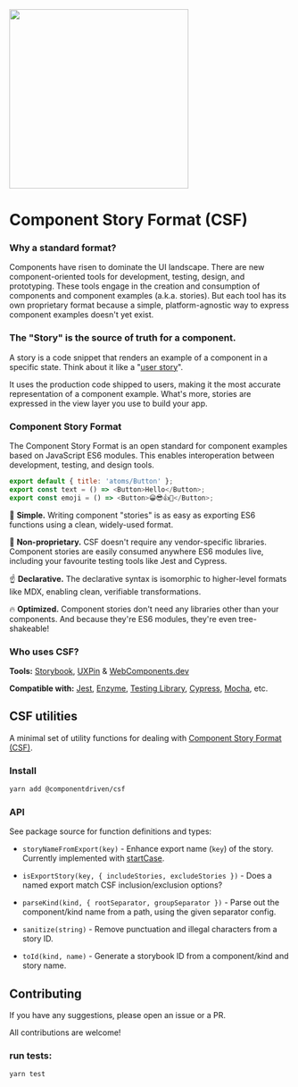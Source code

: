 <img src="https://user-images.githubusercontent.com/42671/89649515-eceafc00-d88e-11ea-9728-5ef80cdf8462.png" width="321px" />

# Component Story Format (CSF)

### Why a standard format?
Components have risen to dominate the UI landscape. There are new component-oriented tools for development, testing, design, and prototyping. These tools engage in the creation and consumption of components and component examples (a.k.a. stories). But each tool has its own proprietary format because a simple, platform-agnostic way to express component examples doesn't yet exist.

### The "Story" is the source of truth for a component.
A story is a code snippet that renders an example of a component in a specific state. Think about it like a "[user story](https://en.wikipedia.org/wiki/User_story)".

It uses the production code shipped to users, making it the most accurate representation of a component example. What's more, stories are expressed in the view layer you use to build your app.


### Component Story Format
The Component Story Format is an open standard for component examples based on JavaScript ES6 modules. This enables interoperation between development, testing, and design tools.

```js
export default { title: 'atoms/Button' };
export const text = () => <Button>Hello</Button>;
export const emoji = () => <Button>😀😎👍💯</Button>;
```

💎 **Simple.** Writing component "stories" is as easy as exporting ES6 functions using a clean, widely-used format.

🚚 **Non-proprietary.** CSF doesn't require any vendor-specific libraries. Component stories are easily consumed anywhere ES6 modules live, including your favourite testing tools like Jest and Cypress.

☝️ **Declarative.** The declarative syntax is isomorphic to higher-level formats like MDX, enabling clean, verifiable transformations.

🔥 **Optimized.** Component stories don't need any libraries other than your components. And because they're ES6 modules, they're even tree-shakeable!

### Who uses CSF?

**Tools:** [Storybook](https://storybook.js.org), [UXPin](https://www.uxpin.com) & [WebComponents.dev](https://webcomponents.dev)

**Compatible with:** [Jest](https://jestjs.io/), [Enzyme](https://enzymejs.github.io/enzyme), [Testing Library](https://testing-library.com), [Cypress](https://www.cypress.io/), [Mocha](https://mochajs.org), etc.


## CSF utilities

A minimal set of utility functions for dealing with [Component Story Format (CSF)](https://storybook.js.org/docs/formats/component-story-format/).


### Install

```sh
yarn add @componentdriven/csf
```

### API

See package source for function definitions and types:

- `storyNameFromExport(key)` - Enhance export name (`key`) of the story. Currently implemented with [startCase](https://lodash.com/docs/4.17.11#startCase).

- `isExportStory(key, { includeStories, excludeStories })` - Does a named export match CSF inclusion/exclusion options?

- `parseKind(kind, { rootSeparator, groupSeparator })` - Parse out the component/kind name from a path, using the given separator config.

- `sanitize(string)` - Remove punctuation and illegal characters from a story ID.

- `toId(kind, name)` - Generate a storybook ID from a component/kind and story name.

## Contributing

If you have any suggestions, please open an issue or a PR.

All contributions are welcome!

### run tests:

```sh
yarn test
```
